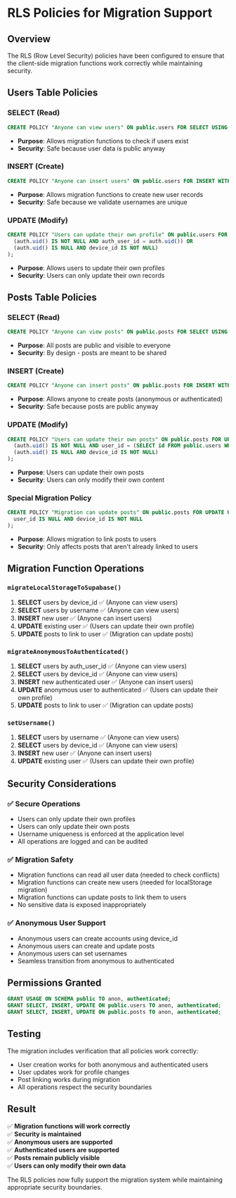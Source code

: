 # RLS Policies for Migration Support

## Overview

The RLS (Row Level Security) policies have been configured to ensure that the client-side migration functions work correctly while maintaining security.

## Users Table Policies

### SELECT (Read)
```sql
CREATE POLICY "Anyone can view users" ON public.users FOR SELECT USING (true);
```
- **Purpose**: Allows migration functions to check if users exist
- **Security**: Safe because user data is public anyway

### INSERT (Create)
```sql
CREATE POLICY "Anyone can insert users" ON public.users FOR INSERT WITH CHECK (true);
```
- **Purpose**: Allows migration functions to create new user records
- **Security**: Safe because we validate usernames are unique

### UPDATE (Modify)
```sql
CREATE POLICY "Users can update their own profile" ON public.users FOR UPDATE USING (
  (auth.uid() IS NOT NULL AND auth_user_id = auth.uid()) OR
  (auth.uid() IS NULL AND device_id IS NOT NULL)
);
```
- **Purpose**: Allows users to update their own profiles
- **Security**: Users can only update their own records

## Posts Table Policies

### SELECT (Read)
```sql
CREATE POLICY "Anyone can view posts" ON public.posts FOR SELECT USING (true);
```
- **Purpose**: All posts are public and visible to everyone
- **Security**: By design - posts are meant to be shared

### INSERT (Create)
```sql
CREATE POLICY "Anyone can insert posts" ON public.posts FOR INSERT WITH CHECK (true);
```
- **Purpose**: Allows anyone to create posts (anonymous or authenticated)
- **Security**: Safe because posts are public anyway

### UPDATE (Modify)
```sql
CREATE POLICY "Users can update their own posts" ON public.posts FOR UPDATE USING (
  (auth.uid() IS NOT NULL AND user_id = (SELECT id FROM public.users WHERE auth_user_id = auth.uid())) OR
  (auth.uid() IS NULL AND device_id IS NOT NULL)
);
```
- **Purpose**: Users can update their own posts
- **Security**: Users can only modify their own content

### Special Migration Policy
```sql
CREATE POLICY "Migration can update posts" ON public.posts FOR UPDATE USING (
  user_id IS NULL AND device_id IS NOT NULL
);
```
- **Purpose**: Allows migration to link posts to users
- **Security**: Only affects posts that aren't already linked to users

## Migration Function Operations

### `migrateLocalStorageToSupabase()`
1. **SELECT** users by device_id ✅ (Anyone can view users)
2. **SELECT** users by username ✅ (Anyone can view users)
3. **INSERT** new user ✅ (Anyone can insert users)
4. **UPDATE** existing user ✅ (Users can update their own profile)
5. **UPDATE** posts to link to user ✅ (Migration can update posts)

### `migrateAnonymousToAuthenticated()`
1. **SELECT** users by auth_user_id ✅ (Anyone can view users)
2. **SELECT** users by device_id ✅ (Anyone can view users)
3. **INSERT** new authenticated user ✅ (Anyone can insert users)
4. **UPDATE** anonymous user to authenticated ✅ (Users can update their own profile)
5. **UPDATE** posts to link to user ✅ (Migration can update posts)

### `setUsername()`
1. **SELECT** users by username ✅ (Anyone can view users)
2. **SELECT** users by device_id ✅ (Anyone can view users)
3. **INSERT** new user ✅ (Anyone can insert users)
4. **UPDATE** existing user ✅ (Users can update their own profile)

## Security Considerations

### ✅ **Secure Operations**
- Users can only update their own profiles
- Users can only update their own posts
- Username uniqueness is enforced at the application level
- All operations are logged and can be audited

### ✅ **Migration Safety**
- Migration functions can read all user data (needed to check conflicts)
- Migration functions can create new users (needed for localStorage migration)
- Migration functions can update posts to link them to users
- No sensitive data is exposed inappropriately

### ✅ **Anonymous User Support**
- Anonymous users can create accounts using device_id
- Anonymous users can create and update posts
- Anonymous users can set usernames
- Seamless transition from anonymous to authenticated

## Permissions Granted

```sql
GRANT USAGE ON SCHEMA public TO anon, authenticated;
GRANT SELECT, INSERT, UPDATE ON public.users TO anon, authenticated;
GRANT SELECT, INSERT, UPDATE ON public.posts TO anon, authenticated;
```

## Testing

The migration includes verification that all policies work correctly:
- User creation works for both anonymous and authenticated users
- User updates work for profile changes
- Post linking works during migration
- All operations respect the security boundaries

## Result

✅ **Migration functions will work correctly**  
✅ **Security is maintained**  
✅ **Anonymous users are supported**  
✅ **Authenticated users are supported**  
✅ **Posts remain publicly visible**  
✅ **Users can only modify their own data**  

The RLS policies now fully support the migration system while maintaining appropriate security boundaries.
